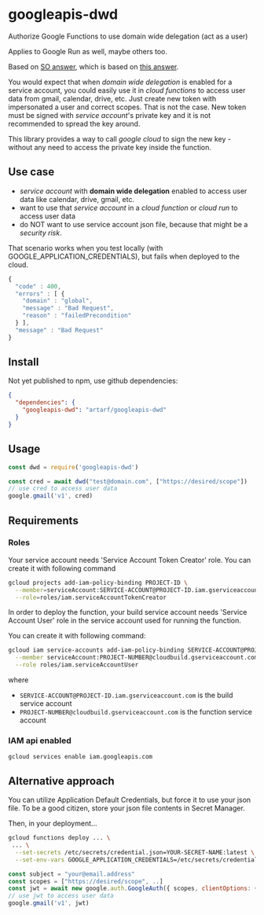 # googleapis-dwd

Authorize Google Functions to use domain wide delegation (act as a user)

Applies to Google Run as well, maybe others too.

Based on [SO answer](https://stackoverflow.com/a/60506185), which is based on [this answer](https://stackoverflow.com/a/57092533).

You would expect that when _domain wide delegation_ is enabled for a service account,
you could easily use it in _cloud functions_ to access user data from gmail, calendar, drive, etc.
Just create new token with impersonated a user and correct scopes.
That is not the case. New token must be signed with _service account_'s private key
and it is not recommended to spread the key around.

This library provides a way to call _google cloud_ to sign the new key - without 
any need to access the private key inside the function.

## Use case

- _service account_ with **domain wide delegation** enabled to access user data like calendar, drive, gmail, etc.
- want to use that _service account_ in a _cloud function_ or _cloud run_ to access user data
- do NOT want to use service account json file, because that might be a *security risk*.

That scenario works when you test locally (with GOOGLE_APPLICATION_CREDENTIALS), but fails when deployed to the cloud.

```javascript
{
  "code" : 400,
  "errors" : [ {
    "domain" : "global",
    "message" : "Bad Request",
    "reason" : "failedPrecondition"
  } ],
  "message" : "Bad Request"
}
```


## Install

Not yet published to npm, use github dependencies:
```json
{
  "dependencies": {
    "googleapis-dwd": "artarf/googleapis-dwd"
  }
}
```

## Usage

```javascript
const dwd = require('googleapis-dwd')

const cred = await dwd("test@domain.com", ["https://desired/scope"])
// use cred to access user data
google.gmail('v1', cred)
```

## Requirements

### Roles 

Your service account needs 'Service Account Token Creator' role. You can create it with following command

```bash
gcloud projects add-iam-policy-binding PROJECT-ID \
  --member=serviceAccount:SERVICE-ACCOUNT@PROJECT-ID.iam.gserviceaccount.com \
  --role=roles/iam.serviceAccountTokenCreator
```

In order to deploy the function, your build service account needs 'Service Account User' role in the service account used for running the function.

You can create it with following command:

```bash
gcloud iam service-accounts add-iam-policy-binding SERVICE-ACCOUNT@PROJECT-ID.iam.gserviceaccount.com \
  --member serviceAccount:PROJECT-NUMBER@cloudbuild.gserviceaccount.com \
  --role roles/iam.serviceAccountUser
```

where
- `SERVICE-ACCOUNT@PROJECT-ID.iam.gserviceaccount.com` is the build service account
- `PROJECT-NUMBER@cloudbuild.gserviceaccount.com` is the function service account

### IAM api enabled

`gcloud services enable iam.googleapis.com`


## Alternative approach

You can utilize Application Default Credentials, but force it to use your json file.
To be a good citizen, store your json file contents in Secret Manager.

Then, in your deployment...

```bash
gcloud functions deploy ... \
 ... \
  --set-secrets /etc/secrets/credential.json=YOUR-SECRET-NAME:latest \
  --set-env-vars GOOGLE_APPLICATION_CREDENTIALS=/etc/secrets/credential.json
```

```javascript
const subject = "your@email.address"
const scopes = ["https://desired/scope", ..]
const jwt = await new google.auth.GoogleAuth({ scopes, clientOptions: { subject } })
// use jwt to access user data
google.gmail('v1', jwt)
```
